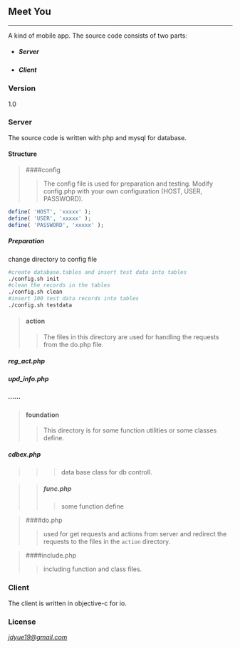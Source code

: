 ## Meet You 
-----------
A kind of mobile app. The source code consists of two parts: 

* ##### Server
* ##### Client

### Version 
1.0

### Server
 The source code is written with php and mysql for database.

#### Structure


> ####config
>> The config file is used for 
 preparation and testing.
 Modify config.php with your own configuration (HOST, USER, PASSWORD).
```php
define( 'HOST', 'xxxxx' );
define( 'USER', 'xxxxx' );
define( 'PASSWORD', 'xxxxx' );
```
##### Preparation  
change directory to config file
```sh
#create database.tables and insert test data into tables
./config.sh init
#clean the records in the tables
./config.sh clean
#insert 100 test data records into tables
./config.sh testdata
```

> #### action
>> The files in this directory are used for handling the requests from the do.php file.
   ##### reg_act.php
   ##### upd_info.php
   ##### ......
   
> #### foundation
>> This directory is for some function utilities or some classes define.
   ##### cdbex.php
>>> data base class for db controll.

>> ##### func.php
>>> some function define

> ####do.php
>> used for get requests and actions from server and redirect the requests to the files in the `action` directory.


> ####include.php
>> including function and class files.


### Client  
 The client is written in objective-c for io.

### License 
*jdyue19@gmail.com*
